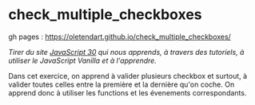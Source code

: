 # check_multiple_checkboxes

gh pages : https://oletendart.github.io/check_multiple_checkboxes/

*Tirer du site [JavaScript 30](https://javascript30.com/) qui nous apprends, à travers des tutoriels, à utiliser le JavaScript Vanilla et à l'apprendre.*

Dans cet exercice, on apprend à valider plusieurs checkbox et surtout, à valider toutes celles entre la première et la dernière qu'on coche. On apprend donc à utiliser les functions et les évenements correspondants.
